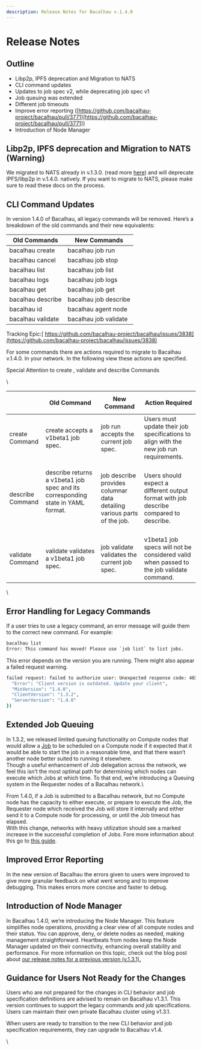 ```yaml
---
description: Release Notes for Bacalhau v.1.4.0
---
```


# Release Notes

## Outline

* Libp2p, IPFS deprecation and Migration to NATS
* CLI command updates&#x20;
* Updates to job spec v2, while deprecating job spec v1
* Job queuing was extended
* Different job timeouts
* Improve error reporting ([https://github.com/bacalhau-project/bacalhau/pull/3771](https://github.com/bacalhau-project/bacalhau/pull/3771))
* Introduction of Node Manager

## Libp2p, IPFS deprecation and Migration to NATS (Warning)

We migrated to NATS already in v.1.3.0. (read more [here](https://blog.bacalhau.org/i/142946625/nats-based-networking)) and will deprecate IPFS/libp2p in v.1.4.0. natively. If you want to migrate to NATS, please make sure to read these docs on the process.

## CLI Command Updates

In version 1.4.0 of Bacalhau, all legacy commands will be removed. Here’s a breakdown of the old commands and their new equivalents:

| Old Commands      | New Commands          |
| ----------------- | --------------------- |
| bacalhau create   | bacalhau job run      |
| bacalhau cancel   | bacalhau job stop     |
| bacalhau list     | bacalhau job list     |
| bacalhau logs     | bacalhau job logs     |
| bacalhau get      | bacalhau job get      |
| bacalhau describe | bacalhau job describe |
| bacalhau id       | bacalhau agent node   |
| bacalhau validate | bacalhau job validate |

Tracking Epic:[ https://github.com/bacalhau-project/bacalhau/issues/3838](https://github.com/bacalhau-project/bacalhau/issues/3838)

For some commands there are actions required to migrate to Bacalhau v.1.4.0. In your network. In the following view these actions are specified.

Special Attention to create , validate and describe Commands

\


| <p><br></p>      | Old Command                                                                                       | New Command                                                             | Action Required                                                                         |
| ---------------- | ------------------------------------------------------------------------------------------------- | ----------------------------------------------------------------------- | --------------------------------------------------------------------------------------- |
| create Command   | create accepts a v1beta1 job spec.                                                                | job run accepts the current job spec.                                   | Users must update their job specifications to align with the new job run requirements.  |
| describe Command | <p>describe returns a v1beta1 job spec and its corresponding state in YAML format.</p><p><br></p> | job describe provides columnar data detailing various parts of the job. | Users should expect a different output format with job describe compared to describe.   |
| validate Command | validate validates a v1beta1 job spec.                                                            | job validate validates the current job spec.                            | v1beta1 job specs will not be considered valid when passed to the job validate command. |

\


## Error Handling for Legacy Commands

If a user tries to use a legacy command, an error message will guide them to the correct new command. For example:

```bash
bacalhau list
Error: This command has moved! Please use `job list` to list jobs.
```

This error depends on the version you are running. There might also appear a failed request warning.

```bash
failed request: failed to authorize user: Unexpected response code: 403 ({
  "Error": "Client version is outdated. Update your client",
  "MinVersion": "1.4.0",
  "ClientVersion": "1.3.2",
  "ServerVersion": "1.4.0"
})
```

## Extended Job Queuing

In 1.3.2, we released limited queuing functionality on Compute nodes that would allow a [Job](https://docs.bacalhau.org/getting-started/architecture#chapter-2-job-cycle) to be scheduled on a Compute node if it expected that it would be able to start the job in a reasonable time, and that there wasn’t another node better suited to running it elsewhere.\
Though a useful enhancement of Job delegation across the network, we feel this isn’t the most optimal path for determining which nodes can execute which Jobs at which time. To that end, we’re introducing a Queuing system in the Requester nodes of a Bacalhau network.\


From 1.4.0, if a Job is submitted to a Bacalhau network, but no Compute node has the capacity to either execute, or prepare to execute the Job, the Requester node which received the Job will store it internally and either send it to a Compute node for processing, or until the Job timeout has elapsed.\
With this change, networks with heavy utilization should see a marked increase in the successful completion of Jobs. Fore more information about this go to [this guide](https://docs.bacalhau.org/setting-up/jobs/job-queuing).

## Improved Error Reporting

In the new version of Bacalhau the errors given to users were improved to give more granular feedback on what went wrong and to improve debugging. This makes errors more concise and faster to debug.

## Introduction of Node Manager

In Bacalhau 1.4.0, we’re introducing the Node Manager. This feature simplifies node operations, providing a clear view of all compute nodes and their status. You can approve, deny, or delete nodes as needed, making management straightforward. Heartbeats from nodes keep the Node Manager updated on their connectivity, enhancing overall stability and performance. For more information on this topic, check out the blog post about [our release notes for a previous version (v.1.3.1).](https://blog.bacalhau.org/p/introducing-bacalhau-131)

## Guidance for Users Not Ready for the Changes

Users who are not prepared for the changes in CLI behavior and job specification definitions are advised to remain on Bacalhau v1.3.1. This version continues to support the legacy commands and job specifications. Users can maintain their own private Bacalhau cluster using v1.3.1.

When users are ready to transition to the new CLI behavior and job specification requirements, they can upgrade to Bacalhau v1.4.

\
